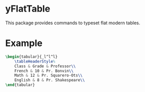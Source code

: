 # yFlatTable

This package provides commands to typeset flat modern tables.

# Example
```latex
\begin{tabular}{_l^l^l}
    \tableHeaderStyle%
    Class & Grade & Professor\\
    French & 10 & Pr. Bonvin\\
    Math & 12 & Pr. Squarero-Ots\\
    English & 8 & Pr. Shakespeare\\
\end{tabular}
```

